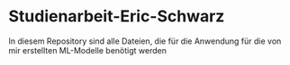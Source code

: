 # Studienarbeit-Eric-Schwarz
In diesem Repository sind alle Dateien, die für die Anwendung für die von mir erstellten ML-Modelle benötigt werden
